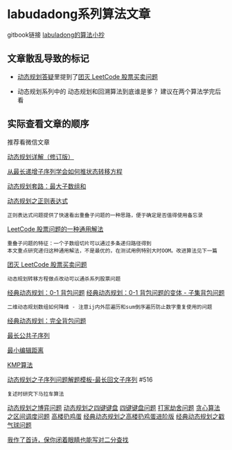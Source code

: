 # labudadong系列算法文章

gitbook链接   [labuladong的算法小抄](https://labuladong.gitbook.io/algo/)

## 文章散乱导致的标记

-   [动态规划答疑](https://mp.weixin.qq.com/s/qvlfyKBiXVX7CCwWFR-XKg)里提到了[团灭 LeetCode 股票买卖问题](http://mp.weixin.qq.com/s?__biz=MzAxODQxMDM0Mw==&mid=2247484508&idx=1&sn=42cae6e7c5ccab1f156a83ea65b00b78&chksm=9bd7fa54aca07342d12ae149dac3dfa76dc42bcdd55df2c71e78f92dedbbcbdb36dec56ac13b&scene=21#wechat_redirect) 

-   动态规划系列中的 动态规划和回溯算法到底谁是爹？ 建议在两个算法学完后看





## 实际查看文章的顺序
推荐看微信文章

[动态规划详解（修订版）](https://mp.weixin.qq.com/s/Cw39C9MY9Wr2JlcvBQZMcA)

[从最长递增子序列学会如何推状态转移方程](https://mp.weixin.qq.com/s/7QFapCuvi-2nkh6gREcR9g)

[动态规划套路：最大子数组和](https://mp.weixin.qq.com/s/nrULqCsRsrPKi3Y-nUfnqg)

[动态规划之正则表达式](https://mp.weixin.qq.com/s?__biz=MzAxODQxMDM0Mw==&mid=2247484513&idx=1&sn=e5fc3cce76c1b916195e1793122c28b8&chksm=9bd7fa69aca0737fe704ea5c6da28f47b9e3f0961df2eb40ef93a7d507ace8def1a18d013515&scene=158#rd) 
```
正则表达式问题提供了快速看出重叠子问题的一种思路，便于确定是否值得使用备忘录
```
[LeetCode 股票问题的一种通用解法](https://mp.weixin.qq.com/s/TrN7mMdLEPCmT5mOXzgP5A)
```
重叠子问题的特征：一个子数组切片可以通过多条递归路径得到
本文重点研究递归这种通用解法，不是最优的，在测试用例特别大时OOM。改进算法见下一篇
```
[团灭 LeetCode 股票买卖问题](https://mp.weixin.qq.com/s/lQEj_K1lUY83QtIzqTikGA)
```
动态规划转移方程做点改动可以通杀系列股票问题
```
[经典动态规划：0-1 背包问题](https://mp.weixin.qq.com/s/RXfnhSpVBmVneQjDSUSAVQ)
[经典动态规划：0-1 背包问题的变体 - 子集背包问题](https://mp.weixin.qq.com/s/OzdkF30p5BHelCi6inAnNg)
```
二维动态规划数组如何降维 - 注意ij内外层遍历和sum倒序遍历防止数字重复使用的问题
```
[经典动态规划：完全背包问题](https://mp.weixin.qq.com/s/zGJZpsGVMlk-Vc2PEY4RPw)

[最长公共子序列](https://mp.weixin.qq.com/s?__biz=MzAxODQxMDM0Mw==&mid=2247484486&idx=1&sn=0bdcb94c6390307ea32427757ec0072c)

[最小编辑距离](https://mp.weixin.qq.com/s/uWzSvWWI-bWAV3UANBtyOw)

[KMP算法](https://mp.weixin.qq.com/s/r9pbkMyFyMAvmkf4QnL-1g)

[动态规划之子序列问题解题模板-最长回文子序列](https://mp.weixin.qq.com/s?src=11&timestamp=1602920263&ver=2649&signature=NPL-Jl6Qt1e3P702UFwLsruBlGV36G98dlfhsAY3XDhzZFCbyjEuolTDUxT2ztz54GU8SzoWmkl0h2YdEkc9aC-hk4NLF9Ei0hfyeC3JlPTI1Hvh71buu*KOVZKG5wzd&new=1) #516
```
复述时研究下马拉车算法
```
[动态规划之博弈问题](https://labuladong.gitbook.io/algo/dong-tai-gui-hua-xi-lie/dong-tai-gui-hua-zhi-bo-yi-wen-ti)
[动态规划之四键键盘](https://labuladong.gitbook.io/algo/dong-tai-gui-hua-xi-lie/dong-tai-gui-hua-zhi-si-jian-jian-pan)
[四键键盘问题](https://mp.weixin.qq.com/s?src=11&timestamp=1602920031&ver=2649&signature=DZ5HoJ-WdukqzYQCuWS*emvIlQKtlyMCacFM0UN9YBQLmmtzHOj326dmrNLHegtHKxgf9CeNRPBfQzZLJa4QkMfkqctfMFLqQlnzLxU2sGwUPugvVpjl7PtVJBXuVJLk&new=1)
[打家劫舍问题](https://mp.weixin.qq.com/s?__biz=MzAxODQxMDM0Mw==&mid=2247484800&idx=1&sn=1016975b9e8df0b8f6df996a5fded0af&chksm=9bd7fb88aca0729eb2d450cca8111abd8f861236b04125ce556171cb520e298ddec4d90823b3&scene=21#wechat_redirect)
[贪心算法之区间调度问题](https://mp.weixin.qq.com/s?src=11&timestamp=1602919821&ver=2649&signature=KCHFkvySbAJjuSyHEvkuRRS62dI5Bb8IYAdDSZokAPG0eIrt1Yj-*yHrsN8PURXBSjWGMBSF7*HXvxXGfqymdmOAwLAUxDbi7Hwz4O0FMysaXNzz6ABdHkZ2dqelf1v1&new=1)
[高楼扔鸡蛋](https://mp.weixin.qq.com/s?src=11&timestamp=1602920440&ver=2649&signature=NPL-Jl6Qt1e3P702UFwLsruBlGV36G98dlfhsAY3XDiZnpWohskQ-72M5Hu7npaKZaWGi6Pw3Novh*SFrz4aYToeUcstSxu8Smez5KD5eGkCAFREtFJSATyvnK7VhOaV&new=1)
[经典动态规划之高楼扔鸡蛋进阶版](https://mp.weixin.qq.com/s?src=11&timestamp=1602920440&ver=2649&signature=NPL-Jl6Qt1e3P702UFwLsruBlGV36G98dlfhsAY3XDiAanOnNIpwb*A2O74UrcND-rOjiANZI68K1I5ZJezh9pwoZTn0uyjl4ya-JFJqE3Nj4pv-cGqGV7ju67*4S1br&new=1)
[经典动态规划之戳气球问题](https://mp.weixin.qq.com/s?src=11&timestamp=1602920369&ver=2649&signature=NPL-Jl6Qt1e3P702UFwLsruBlGV36G98dlfhsAY3XDgC9zO2RShjaiqgzY6uW*nuiBaZOiRMZWu5vh9uijlKkq3puXs8fgOBoAPwt3uZIQphGV1fWsER8v3UJgx7ATYi&new=1)

[我作了首诗，保你闭着眼睛也能写对二分查找](https://mp.weixin.qq.com/s?__biz=MzAxODQxMDM0Mw==&mid=2247485044&idx=1&sn=e6b95782141c17abe206bfe2323a4226&chksm=9bd7f87caca0716aa5add0ddddce0bfe06f1f878aafb35113644ebf0cf0bfe51659da1c1b733&scene=21#wechat_redirect)

